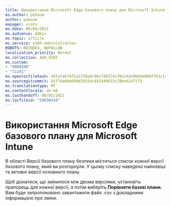 ```yaml
---
title: Використання Microsoft Edge базового плану для Microsoft Intune
ms.author: pebaum
author: pebaum
manager: scotv
ms.date: 06/04/2021
ms.audience: Admin
ms.topic: article
ms.service: o365-administration
ROBOTS: NOINDEX, NOFOLLOW
localization_priority: Normal
ms.collection: Adm_O365
ms.custom:
- "9006500"
- "11141"
ms.openlocfilehash: 4dfa7abf4f5a21f0a6c9bcf46574176e142e9b6de00df701c1a0d3178ac58bd0
ms.sourcegitcommit: b5f7da89a650d2915dc652449623c78be6247175
ms.translationtype: MT
ms.contentlocale: uk-UA
ms.lasthandoff: 08/05/2021
ms.locfileid: "54030410"
---
```

# <a name="use-microsoft-edge-baseline-settings-for-microsoft-intune"></a>Використання Microsoft Edge базового плану для Microsoft Intune

В області Версії базового плану безпеки міститься список кожної версії базового плану, який ви розгорнули. У цьому списку наведено найновіші та активні версії основного плану.

Щоб дізнатися, що змінилося між двома версіями, установіть прапорець для кожної версії, а потім виберіть **Порівняти базові плани.** Вам буде запропоновано завантажити файл .csv з докладними інформацією про зміни.